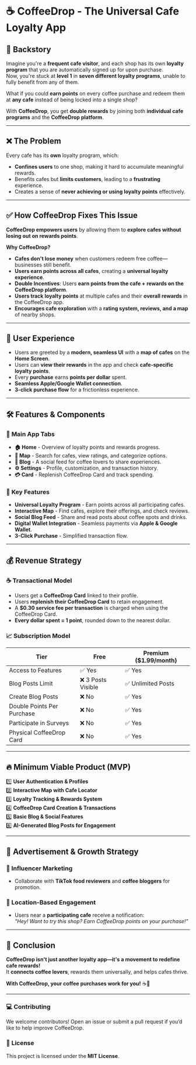 # ☕ CoffeeDrop - The Universal Cafe Loyalty App  

## 📖 Backstory  

Imagine you're a **frequent cafe visitor**, and each shop has its own **loyalty program** that you are automatically signed up for upon purchase.  
Now, you're stuck at **level 1** in **seven different loyalty programs**, unable to fully benefit from any of them.  

What if you could **earn points** on every coffee purchase and redeem them at **any cafe** instead of being locked into a single shop?  

With **CoffeeDrop**, you get **double rewards** by joining both **individual cafe programs** and the **CoffeeDrop platform**.  

---

## ❌ The Problem  

Every cafe has its **own** loyalty program, which:  
- **Confines users** to one shop, making it hard to accumulate meaningful rewards.  
- Benefits cafes but **limits customers**, leading to a **frustrating** experience.  
- Creates a sense of **never achieving or using loyalty points** effectively.  

---

## ✅ How CoffeeDrop Fixes This Issue  

**CoffeeDrop empowers users** by allowing them to **explore cafes without losing out on rewards points**.  

**Why CoffeeDrop?**  
- **Cafes don't lose money** when customers redeem free coffee—businesses still benefit.  
- **Users earn points across all cafes**, creating a **universal loyalty experience**.  
- **Double Incentives**: Users **earn points from the cafe + rewards on the CoffeeDrop platform**.  
- **Users track loyalty points** at multiple cafes and their **overall rewards** in the CoffeeDrop app.  
- **Encourages cafe exploration** with a **rating system, reviews, and a map** of nearby shops.  

---

## 🎯 User Experience  

- Users are greeted by a **modern, seamless UI** with a **map of cafes** on the **Home Screen**.  
- Users can **view their rewards** in the app and check **cafe-specific loyalty points**.  
- Every **purchase** earns **points per dollar** spent.  
- **Seamless Apple/Google Wallet connection**.  
- **3-click purchase flow** for a frictionless experience.  

---

## 🛠️ Features & Components  

### 🔹 **Main App Tabs**  
- **🏠 Home** - Overview of loyalty points and rewards progress.  
- **📍 Map** - Search for cafes, view ratings, and categorize options.  
- **📝 Blog** - A social feed for coffee lovers to share experiences.  
- **⚙️ Settings** - Profile, customization, and transaction history.  
- **💳 Card** - Replenish CoffeeDrop Card and track spending.  

### 🔹 **Key Features**  
- **Universal Loyalty Program** - Earn points across all participating cafes.  
- **Interactive Map** - Find cafes, explore their offerings, and check reviews.  
- **Social Blog Feed** - Share and read posts about coffee spots and drinks.  
- **Digital Wallet Integration** - Seamless payments via **Apple & Google Wallet**.  
- **3-Click Purchase** - Simplified transaction flow.  

---

## 💰 Revenue Strategy  

### **☕ Transactional Model**  
- Users get a **CoffeeDrop Card** linked to their profile.  
- Users **replenish their CoffeeDrop Card** to retain engagement.  
- A **$0.30 service fee per transaction** is charged when using the CoffeeDrop Card.  
- **Every dollar spent = 1 point**, rounded down to the nearest dollar.  

### **📈 Subscription Model**  
| Tier | Free | Premium ($1.99/month) |
|------|------|----------------|
| Access to Features | ✅ Yes | ✅ Yes |
| Blog Posts Limit | ❌ 3 Posts Visible | ✅ Unlimited Posts |
| Create Blog Posts | ❌ No | ✅ Yes |
| Double Points Per Purchase | ❌ No | ✅ Yes |
| Participate in Surveys | ❌ No | ✅ Yes |
| Physical CoffeeDrop Card | ❌ No | ✅ Yes |

---

## 🔥 Minimum Viable Product (MVP)  

1️⃣ **User Authentication & Profiles**  
2️⃣ **Interactive Map with Cafe Locator**  
3️⃣ **Loyalty Tracking & Rewards System**  
4️⃣ **CoffeeDrop Card Creation & Transactions**  
5️⃣ **Basic Blog & Social Features**  
6️⃣ **AI-Generated Blog Posts for Engagement**  

---

## 📢 Advertisement & Growth Strategy  

### **🚀 Influencer Marketing**  
- Collaborate with **TikTok food reviewers** and **coffee bloggers** for promotion.  

### **📍 Location-Based Engagement**  
- Users near a **participating cafe** receive a notification:  
  *"Hey! Want to try this shop? Earn CoffeeDrop points on your purchase!"*  

---

## 📌 Conclusion  

**CoffeeDrop isn't just another loyalty app—it's a movement to redefine cafe rewards!**  
It **connects coffee lovers**, rewards them universally, and helps cafes thrive.  

**With CoffeeDrop, your coffee purchases work for you!** ☕🚀  

---

### 💻 **Contributing**  
We welcome contributors! Open an issue or submit a pull request if you’d like to help improve CoffeeDrop.  

### 📄 **License**  
This project is licensed under the **MIT License**.  
